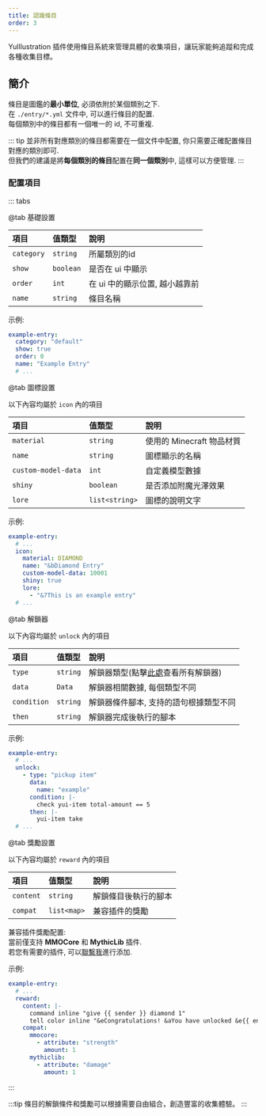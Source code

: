 ```yaml
---
title: 認識條目
order: 3
---
```


YuIllustration 插件使用條目系統來管理具體的收集項目，讓玩家能夠追蹤和完成各種收集目標。

## 簡介

條目是圖鑑的**最小單位**, 必須依附於某個類別之下.  
在 `./entry/*.yml` 文件中, 可以進行條目的配置.  
每個類別中的條目都有一個唯一的 id, 不可重複.  

::: tip
並非所有對應類別的條目都需要在一個文件中配置, 你只需要正確配置條目對應的類別即可.  
但我們的建議是將**每個類別的條目**配置在**同一個類別**中, 這樣可以方便管理.
:::

### 配置項目

::: tabs

@tab 基礎設置

| 項目 | 值類型 | 說明 |
| :--- | :--- | :--- 
| `category` | `string` | 所屬類別的id |
| `show` | `boolean` | 是否在 ui 中顯示 |
| `order` | `int` | 在 ui 中的顯示位置, 越小越靠前 |
| `name` | `string` | 條目名稱 |

示例:
```yaml
example-entry:
  category: "default"
  show: true
  order: 0
  name: "Example Entry"
  # ...
```

@tab 圖標設置

以下內容均屬於 `icon` 內的項目

| 項目 | 值類型 | 說明 |
| :--- | :--- | :--- 
| `material` | `string` | 使用的 Minecraft 物品材質 |
| `name` | `string` | 圖標顯示的名稱 |
| `custom-model-data` | `int` | 自定義模型數據 |
| `shiny` | `boolean` | 是否添加附魔光澤效果 |
| `lore` | `list<string>` | 圖標的說明文字 |

示例:
```yaml
example-entry:
  # ...
  icon:
    material: DIAMOND
    name: "&bDiamond Entry"
    custom-model-data: 10001
    shiny: true
    lore:
      - "&7This is an example entry"
  # ...
```

@tab 解鎖器

以下內容均屬於 `unlock` 內的項目

| 項目 | 值類型 | 說明 |
| :--- | :--- | :--- 
| `type` | `string` | 解鎖器類型(點擊[此處](../unlocker/README.md)查看所有解鎖器) |
| `data` | `Data` | 解鎖器相關數據, 每個類型不同 |
| `condition` | `string` | 解鎖器條件腳本, 支持的語句根據類型不同 |
| `then` | `string` | 解鎖器完成後執行的腳本 |

示例:
```yaml
example-entry:
  # ...
  unlock:
    - type: "pickup item"
      data:
        name: "example"
      condition: |-
        check yui-item total-amount == 5
      then: |-
        yui-item take
  # ...
```

@tab 獎勵設置

以下內容均屬於 `reward` 內的項目

| 項目 | 值類型 | 說明 |
| :--- | :--- | :--- 
| `content` | `string` | 解鎖條目後執行的腳本 |
| `compat` | `list<map>` | 兼容插件的獎勵 |

兼容插件獎勵配置:  
當前僅支持 **MMOCore** 和 **MythicLib** 插件.  
若您有需要的插件, 可以[聯繫我](https://discord.com/invite/SzPBHGttaR)進行添加.

示例:
```yaml
example-entry:
  # ...
  reward:
    content: |-
      command inline "give {{ sender }} diamond 1"
      tell color inline "&eCongratulations! &aYou have unlocked &e{{ entry }} &a!"
    compat:
      mmocore:
        - attribute: "strength"
          amount: 1
      mythiclib:
        - attribute: "damage"
          amount: 1
```

:::

:::tip
條目的解鎖條件和獎勵可以根據需要自由組合，創造豐富的收集體驗。
:::